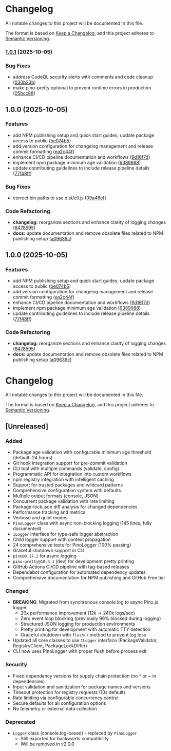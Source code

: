 # Changelog

All notable changes to this project will be documented in this file.

The format is based on [Keep a Changelog](https://keepachangelog.com/en/1.0.0/),
and this project adheres to [Semantic Versioning](https://semver.org/spec/v2.0.0.html).
### [1.0.1](https://github.com/josepderiu/npm-minimum-age-validation/compare/v1.0.0...v1.0.1) (2025-10-05)


### Bug Fixes

* address CodeQL security alerts with comments and code cleanup ([030b23b](https://github.com/josepderiu/npm-minimum-age-validation/commit/030b23b99545e237cb61c183db41b5845f3dd9df))
* make pino-pretty optional to prevent runtime errors in production ([05bcc88](https://github.com/josepderiu/npm-minimum-age-validation/commit/05bcc88ec5377709b2f4c6ea06145d6d988306fe))

## 1.0.0 (2025-10-05)


### Features

* add NPM publishing setup and quick start guides; update package access to public ([be074b5](https://github.com/josepderiu/npm-minimum-age-validation/commit/be074b566a03db2288cdcbb1d5b8258a0c74b865))
* add version configuration for changelog management and release commit formatting ([ea2c44f](https://github.com/josepderiu/npm-minimum-age-validation/commit/ea2c44f7876099229f5fdcb8ccbfc918efcddc80))
* enhance CI/CD pipeline documentation and workflows ([9d16f7d](https://github.com/josepderiu/npm-minimum-age-validation/commit/9d16f7d0d97703a8f4c59f0b8f5ee44e5412dac8))
* implement npm package minimum age validation ([6389988](https://github.com/josepderiu/npm-minimum-age-validation/commit/63899889e0f8cb732e1d6a53412690efd25cee79))
* update contributing guidelines to include release pipeline details ([77f48ff](https://github.com/josepderiu/npm-minimum-age-validation/commit/77f48ff24be11f88f6b9b09e8adf78d891b4ea4f))


### Bug Fixes

* correct bin paths to use dist/cli.js ([09a46cf](https://github.com/josepderiu/npm-minimum-age-validation/commit/09a46cfff609735a50fea886ae0e92792093c150))


### Code Refactoring

* **changelog:** reorganize sections and enhance clarity of logging changes ([6478595](https://github.com/josepderiu/npm-minimum-age-validation/commit/6478595f27d2171e4d04fe2a94a7aae37441f921))
* **docs:** update documentation and remove obsolete files related to NPM publishing setup ([a09636c](https://github.com/josepderiu/npm-minimum-age-validation/commit/a09636cb9a80a2571f6a1a92d738a76908cc4151))

## 1.0.0 (2025-10-05)


### Features

* add NPM publishing setup and quick start guides; update package access to public ([be074b5](https://github.com/josepderiu/npm-minimum-age-validation/commit/be074b566a03db2288cdcbb1d5b8258a0c74b865))
* add version configuration for changelog management and release commit formatting ([ea2c44f](https://github.com/josepderiu/npm-minimum-age-validation/commit/ea2c44f7876099229f5fdcb8ccbfc918efcddc80))
* enhance CI/CD pipeline documentation and workflows ([9d16f7d](https://github.com/josepderiu/npm-minimum-age-validation/commit/9d16f7d0d97703a8f4c59f0b8f5ee44e5412dac8))
* implement npm package minimum age validation ([6389988](https://github.com/josepderiu/npm-minimum-age-validation/commit/63899889e0f8cb732e1d6a53412690efd25cee79))
* update contributing guidelines to include release pipeline details ([77f48ff](https://github.com/josepderiu/npm-minimum-age-validation/commit/77f48ff24be11f88f6b9b09e8adf78d891b4ea4f))


### Code Refactoring

* **changelog:** reorganize sections and enhance clarity of logging changes ([6478595](https://github.com/josepderiu/npm-minimum-age-validation/commit/6478595f27d2171e4d04fe2a94a7aae37441f921))
* **docs:** update documentation and remove obsolete files related to NPM publishing setup ([a09636c](https://github.com/josepderiu/npm-minimum-age-validation/commit/a09636cb9a80a2571f6a1a92d738a76908cc4151))

# Changelog

All notable changes to this project will be documented in this file.

The format is based on [Keep a Changelog](https://keepachangelog.com/en/1.0.0/),
and this project adheres to [Semantic Versioning](https://semver.org/spec/v2.0.0.html).

## [Unreleased]

### Added

- Package age validation with configurable minimum age threshold (default: 24 hours)
- Git hook integration support for pre-commit validation
- CLI tool with multiple commands (validate, config)
- Programmatic API for integration into custom workflows
- npm registry integration with intelligent caching
- Support for trusted packages and wildcard patterns
- Comprehensive configuration system with defaults
- Multiple output formats (console, JSON)
- Concurrent package validation with rate limiting
- Package-lock.json diff analysis for changed dependencies
- Performance tracking and metrics
- Verbose and quiet modes
- `PinoLogger` class with async non-blocking logging (145 lines, fully documented)
- `ILogger` interface for type-safe logger abstraction
- Child logger support with context propagation
- 24 comprehensive tests for PinoLogger (100% passing)
- Graceful shutdown support in CLI
- `pino@8.17.2` for async logging
- `pino-pretty@10.3.1` (dev) for development pretty printing
- GitHub Actions CI/CD pipeline with tag-based releases
- Dependabot configuration for automated dependency updates
- Comprehensive documentation for NPM publishing and GitHub Free tier

### Changed

- **BREAKING**: Migrated from synchronous console.log to async Pino.js logger
  - 20x performance improvement (12k → 240k logs/sec)
  - Zero event loop blocking (previously 96% blocked during logging)
  - Structured JSON logging for production environments
  - Pretty printing for development with automatic TTY detection
  - Graceful shutdown with `flush()` method to prevent log loss
- Updated all core classes to use `ILogger` interface (PackageValidator, RegistryClient, PackageLockDiffer)
- CLI now uses PinoLogger with proper flush before process exit

### Security

- Fixed dependency versions for supply chain protection (no ^ or ~ in dependencies)
- Input validation and sanitization for package names and versions
- Timeout protection for registry requests (10s default)
- Rate limiting via configurable concurrency control
- Secure defaults for all configuration options
- No telemetry or external data collection

### Deprecated

- `Logger` class (console.log-based) - replaced by `PinoLogger`
  - Still exported for backwards compatibility
  - Will be removed in v2.0.0
